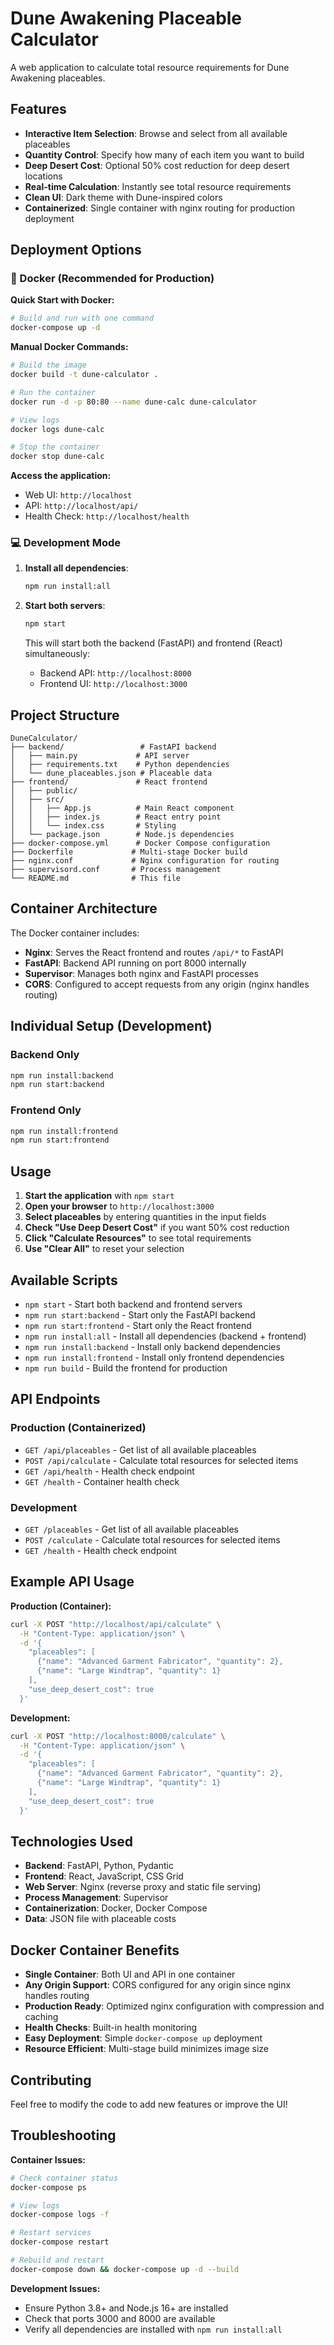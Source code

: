 # Dune Awakening Placeable Calculator

A web application to calculate total resource requirements for Dune Awakening placeables.

## Features

- **Interactive Item Selection**: Browse and select from all available placeables
- **Quantity Control**: Specify how many of each item you want to build
- **Deep Desert Cost**: Optional 50% cost reduction for deep desert locations
- **Real-time Calculation**: Instantly see total resource requirements
- **Clean UI**: Dark theme with Dune-inspired colors
- **Containerized**: Single container with nginx routing for production deployment

## Deployment Options

### 🐳 Docker (Recommended for Production)

**Quick Start with Docker:**
```bash
# Build and run with one command
docker-compose up -d
```

**Manual Docker Commands:**
```bash
# Build the image
docker build -t dune-calculator .

# Run the container
docker run -d -p 80:80 --name dune-calc dune-calculator

# View logs
docker logs dune-calc

# Stop the container
docker stop dune-calc
```

**Access the application:**
- Web UI: `http://localhost`
- API: `http://localhost/api/`
- Health Check: `http://localhost/health`

### 💻 Development Mode

1. **Install all dependencies**:
   ```bash
   npm run install:all
   ```

2. **Start both servers**:
   ```bash
   npm start
   ```
   
   This will start both the backend (FastAPI) and frontend (React) simultaneously:
   - Backend API: `http://localhost:8000`
   - Frontend UI: `http://localhost:3000`

## Project Structure

```
DuneCalculator/
├── backend/                 # FastAPI backend
│   ├── main.py             # API server
│   ├── requirements.txt    # Python dependencies
│   └── dune_placeables.json # Placeable data
├── frontend/               # React frontend
│   ├── public/
│   ├── src/
│   │   ├── App.js          # Main React component
│   │   ├── index.js        # React entry point
│   │   └── index.css       # Styling
│   └── package.json        # Node.js dependencies
├── docker-compose.yml      # Docker Compose configuration
├── Dockerfile             # Multi-stage Docker build
├── nginx.conf             # Nginx configuration for routing
├── supervisord.conf       # Process management
└── README.md              # This file
```

## Container Architecture

The Docker container includes:
- **Nginx**: Serves the React frontend and routes `/api/*` to FastAPI
- **FastAPI**: Backend API running on port 8000 internally
- **Supervisor**: Manages both nginx and FastAPI processes
- **CORS**: Configured to accept requests from any origin (nginx handles routing)

## Individual Setup (Development)

### Backend Only
```bash
npm run install:backend
npm run start:backend
```

### Frontend Only
```bash
npm run install:frontend
npm run start:frontend
```

## Usage

1. **Start the application** with `npm start`
2. **Open your browser** to `http://localhost:3000`
3. **Select placeables** by entering quantities in the input fields
4. **Check "Use Deep Desert Cost"** if you want 50% cost reduction
5. **Click "Calculate Resources"** to see total requirements
6. **Use "Clear All"** to reset your selection

## Available Scripts

- `npm start` - Start both backend and frontend servers
- `npm run start:backend` - Start only the FastAPI backend
- `npm run start:frontend` - Start only the React frontend
- `npm run install:all` - Install all dependencies (backend + frontend)
- `npm run install:backend` - Install only backend dependencies
- `npm run install:frontend` - Install only frontend dependencies
- `npm run build` - Build the frontend for production

## API Endpoints

### Production (Containerized)
- `GET /api/placeables` - Get list of all available placeables
- `POST /api/calculate` - Calculate total resources for selected items
- `GET /api/health` - Health check endpoint
- `GET /health` - Container health check

### Development
- `GET /placeables` - Get list of all available placeables
- `POST /calculate` - Calculate total resources for selected items
- `GET /health` - Health check endpoint

## Example API Usage

**Production (Container):**
```bash
curl -X POST "http://localhost/api/calculate" \
  -H "Content-Type: application/json" \
  -d '{
    "placeables": [
      {"name": "Advanced Garment Fabricator", "quantity": 2},
      {"name": "Large Windtrap", "quantity": 1}
    ],
    "use_deep_desert_cost": true
  }'
```

**Development:**
```bash
curl -X POST "http://localhost:8000/calculate" \
  -H "Content-Type: application/json" \
  -d '{
    "placeables": [
      {"name": "Advanced Garment Fabricator", "quantity": 2},
      {"name": "Large Windtrap", "quantity": 1}
    ],
    "use_deep_desert_cost": true
  }'
```

## Technologies Used

- **Backend**: FastAPI, Python, Pydantic
- **Frontend**: React, JavaScript, CSS Grid
- **Web Server**: Nginx (reverse proxy and static file serving)
- **Process Management**: Supervisor
- **Containerization**: Docker, Docker Compose
- **Data**: JSON file with placeable costs

## Docker Container Benefits

- **Single Container**: Both UI and API in one container
- **Any Origin Support**: CORS configured for any origin since nginx handles routing
- **Production Ready**: Optimized nginx configuration with compression and caching
- **Health Checks**: Built-in health monitoring
- **Easy Deployment**: Simple `docker-compose up` deployment
- **Resource Efficient**: Multi-stage build minimizes image size

## Contributing

Feel free to modify the code to add new features or improve the UI!

## Troubleshooting

**Container Issues:**
```bash
# Check container status
docker-compose ps

# View logs
docker-compose logs -f

# Restart services
docker-compose restart

# Rebuild and restart
docker-compose down && docker-compose up -d --build
```

**Development Issues:**
- Ensure Python 3.8+ and Node.js 16+ are installed
- Check that ports 3000 and 8000 are available
- Verify all dependencies are installed with `npm run install:all`

